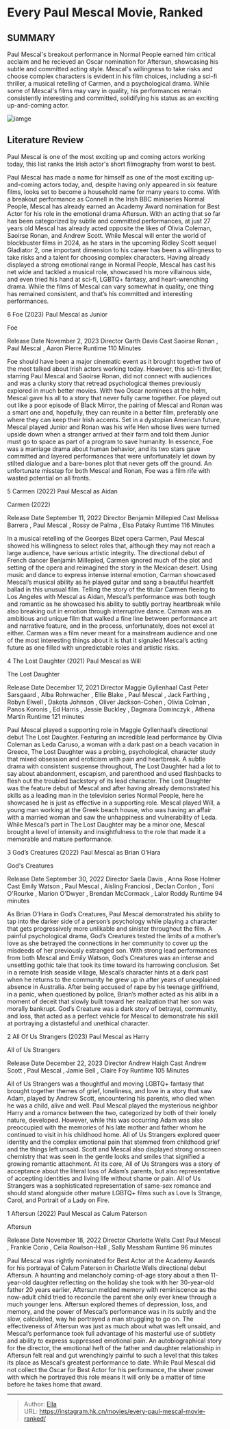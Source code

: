 # Every Paul Mescal Movie, Ranked


## SUMMARY 


 Paul Mescal&#39;s breakout performance in Normal People earned him critical acclaim and he recieved an Oscar nomination for Aftersun, showcasing his subtle and committed acting style. 
 Mescal&#39;s willingness to take risks and choose complex characters is evident in his film choices, including a sci-fi thriller, a musical retelling of Carmen, and a psychological drama. 
 While some of Mescal&#39;s films may vary in quality, his performances remain consistently interesting and committed, solidifying his status as an exciting up-and-coming actor. 

![iamge](https://static1.srcdn.com/wordpress/wp-content/uploads/2024/01/12_paul.jpg)

## Literature Review

Paul Mescal is one of the most exciting up and coming actors working today, this list ranks the Irish actor&#39;s short filmography from worst to best.




Paul Mescal has made a name for himself as one of the most exciting up-and-coming actors today, and, despite having only appeared in six feature films, looks set to become a household name for many years to come. With a breakout performance as Connell in the Irish BBC miniseries Normal People, Mescal has already earned an Academy Award nomination for Best Actor for his role in the emotional drama Aftersun. With an acting that so far has been categorized by subtle and committed performances, at just 27 years old Mescal has already acted opposite the likes of Olivia Coleman, Saoirse Ronan, and Andrew Scott.
While Mescal will enter the world of blockbuster films in 2024, as he stars in the upcoming Ridley Scott sequel Gladiator 2, one important dimension to his career has been a willingness to take risks and a talent for choosing complex characters. Having already displayed a strong emotional range in Normal People, Mescal has cast his net wide and tackled a musical role, showcased his more villainous side, and even tried his hand at sci-fi, LGBTQ&#43; fantasy, and heart-wrenching drama. While the films of Mescal can vary somewhat in quality, one thing has remained consistent, and that’s his committed and interesting performances.









 








 6  Foe (2023) 
Paul Mescal as Junior


 







  Foe  


  Release Date    November 2, 2023     Director    Garth Davis     Cast    Saoirse Ronan , Paul Mescal , Aaron Pierre     Runtime    110 Minutes    


Foe should have been a major cinematic event as it brought together two of the most talked about Irish actors working today. However, this sci-fi thriller, starring Paul Mescal and Saoirse Ronan, did not connect with audiences and was a clunky story that retread psychological themes previously explored in much better movies. With two Oscar nominees at the helm, Mescal gave his all to a story that never fully came together. Foe played out out like a poor episode of Black Mirror, the pairing of Mescal and Ronan was a smart one and, hopefully, they can reunite in a better film, preferably one where they can keep their Irish accents.
Set in a dystopian American future, Mescal played Junior and Ronan was his wife Hen whose lives were turned upside down when a stranger arrived at their farm and told them Junior must go to space as part of a program to save humanity. In essence, Foe was a marriage drama about human behavior, and its two stars gave committed and layered performances that were unfortunately let down by stilted dialogue and a bare-bones plot that never gets off the ground. An unfortunate misstep for both Mescal and Ronan, Foe was a film rife with wasted potential on all fronts.





 5  Carmen (2022) 
Paul Mescal as Aidan
        

  Carmen (2022)  


  Release Date    September 11, 2022     Director    Benjamin Millepied     Cast    Melissa Barrera , Paul Mescal , Rossy de Palma , Elsa Pataky     Runtime    116 Minutes    


In a musical retelling of the Georges Bizet opera Carmen, Paul Mescal showed his willingness to select roles that, although they may not reach a large audience, have serious artistic integrity. The directional debut of French dancer Benjamin Millepied, Carmen ignored much of the plot and setting of the opera and reimagined the story in the Mexican desert. Using music and dance to express intense internal emotion, Carman showcased Mescal’s musical ability as he played guitar and sang a beautiful heartfelt ballad in this unusual film.
Telling the story of the titular Carmen fleeing to Los Angeles with Mescal as Aidan, Mescal’s performance was both tough and romantic as he showcased his ability to subtly portray heartbreak while also breaking out in emotion through interruptive dance. Carman was an ambitious and unique film that walked a fine line between performance art and narrative feature, and in the process, unfortunately, does not excel at either. Carman was a film never meant for a mainstream audience and one of the most interesting things about it is that it signaled Mescal’s acting future as one filled with unpredictable roles and artistic risks.





 4  The Lost Daughter (2021) 
Paul Mescal as Will
        

  The Lost Daughter  


  Release Date    December 17, 2021     Director    Maggie Gyllenhaal     Cast    Peter Sarsgaard , Alba Rohrwacher , Ellie Blake , Paul Mescal , Jack Farthing , Robyn Elwell , Dakota Johnson , Oliver Jackson-Cohen , Olivia Colman , Panos Koronis , Ed Harris , Jessie Buckley , Dagmara Dominczyk , Athena Martin     Runtime    121 minutes    


Paul Mescal played a supporting role in Maggie Gyllenhaal’s directional debut The Lost Daughter. Featuring an incredible lead performance by Olvia Coleman as Leda Caruso, a woman with a dark past on a beach vacation in Greece, The Lost Daughter was a probing, psychological, character study that mixed obsession and eroticism with pain and heartbreak. A subtle drama with consistent suspense throughout, The Lost Daughter had a lot to say about abandonment, escapism, and parenthood and used flashbacks to flesh out the troubled backstory of its lead character.
The Lost Daughter was the feature debut of Mescal and after having already demonstrated his skills as a leading man in the television series Normal People, here he showcased he is just as effective in a supporting role. Mescal played Will, a young man working at the Greek beach house, who was having an affair with a married woman and saw the unhappiness and vulnerability of Leda. While Mescal’s part in The Lost Daughter may be a minor one, Mescal brought a level of intensity and insightfulness to the role that made it a memorable and mature performance.





 3  God’s Creatures (2022) 
Paul Mescal as Brian O’Hara
        

  God&#39;s Creatures  


  Release Date    September 30, 2022     Director    Saela Davis , Anna Rose Holmer     Cast    Emily Watson , Paul Mescal , Aisling Franciosi , Declan Conlon , Toni O&#39;Rourke , Marion O&#39;Dwyer , Brendan McCormack , Lalor Roddy     Runtime    94 minutes    


As Brian O’Hara in God’s Creatures, Paul Mescal demonstrated his ability to tap into the darker side of a person’s psychology while playing a character that gets progressively more unlikable and sinister throughout the film. A painful psychological drama, God’s Creatures tested the limits of a mother’s love as she betrayed the connections in her community to cover up the misdeeds of her previously estranged son. With strong lead performances from both Mescal and Emily Watson, God’s Creatures was an intense and unsettling gothic tale that took its time toward its harrowing conclusion.
Set in a remote Irish seaside village, Mescal’s character hints at a dark past when he returns to the community he grew up in after years of unexplained absence in Australia. After being accused of rape by his teenage girlfriend, in a panic, when questioned by police, Brian’s mother acted as his alibi in a moment of deceit that slowly built toward her realization that her son was morally bankrupt. God’s Creature was a dark story of betrayal, community, and loss, that acted as a perfect vehicle for Mescal to demonstrate his skill at portraying a distasteful and unethical character.





 2  All Of Us Strangers (2023) 
Paul Mescal as Harry


 







  All of Us Strangers  


  Release Date    December 22, 2023     Director    Andrew Haigh     Cast    Andrew Scott , Paul Mescal , Jamie Bell , Claire Foy     Runtime    105 Minutes    


All of Us Strangers was a thoughtful and moving LGBTQ&#43; fantasy that brought together themes of grief, loneliness, and love in a story that saw Adam, played by Andrew Scott, encountering his parents, who died when he was a child, alive and well. Paul Mescal played the mysterious neighbor Harry and a romance between the two, categorized by both of their lonely nature, developed. However, while this was occurring Adam was also preoccupied with the memories of his late mother and father whom he continued to visit in his childhood home.
All of Us Strangers explored queer identity and the complex emotional pain that stemmed from childhood grief and the things left unsaid. Scott and Mescal also displayed strong onscreen chemistry that was seen in the gentle looks and smiles that signified a growing romantic attachment. At its core, All of Us Strangers was a story of acceptance about the literal loss of Adam’s parents, but also representative of accepting identities and living life without shame or pain. All of Us Strangers was a sophisticated representation of same-sex romance and should stand alongside other mature LGBTQ&#43; films such as Love Is Strange, Carol, and Portrait of a Lady on Fire.





 1  Aftersun (2022) 
Paul Mescal as Calum Paterson


 







  Aftersun  


  Release Date    November 18, 2022     Director    Charlotte Wells     Cast    Paul Mescal , Frankie Corio , Celia Rowlson-Hall , Sally Messham     Runtime    96 minutes    


Paul Mescal was rightly nominated for Best Actor at the Academy Awards for his portrayal of Calum Paterson in Charlotte Wells directional debut Aftersun. A haunting and melancholy coming-of-age story about a then 11-year-old daughter reflecting on the holiday she took with her 30-year-old father 20 years earlier, Aftersun melded memory with reminiscence as the now-adult child tried to reconcile the parent she only ever knew through a much younger lens. Aftersun explored themes of depression, loss, and memory, and the power of Mescal’s performance was in its subtly and the slow, calculated, way he portrayed a man struggling to go on.
The effectiveness of Aftersun was just as much about what was left unsaid, and Mescal’s performance took full advantage of his masterful use of subtlety and ability to express suppressed emotional pain. An autobiographical story for the director, the emotional heft of the father and daughter relationship in Aftersun felt real and gut wrenchingly painful to such a level that this takes its place as Mescal’s greatest performance to date. While Paul Mescal did not collect the Oscar for Best Actor for his performance, the sheer power with which he portrayed this role means It will only be a matter of time before he takes home that award.

---

> Author: [Ella](https://instagram.hk.cn/)  
> URL: https://instagram.hk.cn/movies/every-paul-mescal-movie-ranked/  

